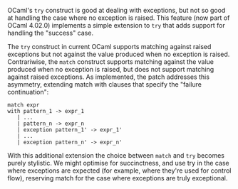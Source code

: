 OCaml's `try` construct is good at dealing with exceptions, but not so good at
handling the case where no exception is raised.  This feature (now part of
OCaml 4.02.0) implements a simple extension to `try` that adds support for
handling the "success" case.

The `try` construct in current OCaml supports matching against raised
exceptions but not against the value produced when no exception is raised.
Contrariwise, the `match` construct supports matching against the value
produced when no exception is raised, but does not support matching against
raised exceptions. As implemented, the patch addresses this asymmetry,
extending match with clauses that specify the "failure continuation":

```
match expr
with pattern_1 -> expr_1
   | ...
   | pattern_n -> expr_n
   | exception pattern_1' -> expr_1'
   | ...
   | exception pattern_n' -> expr_n'
```

With this additional extension the choice between `match` and `try` becomes
purely stylistic. We might optimise for succinctness, and use try in the case
where exceptions are expected (for example, where they're used for control
flow), reserving match for the case where exceptions are truly exceptional.


